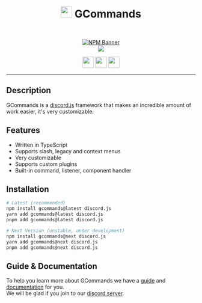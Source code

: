 <div align="center">
    
   # <img src="https://cdn.discordapp.com/avatars/834822955229380619/7d0142158babe0375e7cc633e87c06d4.png" height="30"> GCommands
    
  <br />
  <p>
    <a href="https://www.npmjs.com/package/gcommands"><img src="https://nodei.co/npm/gcommands.png?downloads=true&stars=true" alt="NPM Banner"></a>
    <br />
    <a href="https://discord.gg/AjKJSBbGm2"><img src="https://discord.com/api/guilds/833628077556367411/embed.png?style=banner2" /></a>
  </p>
  <p>
    <a href="https://ko-fi.com/H2H05FNRL"><img src="https://img.shields.io/badge/Kofi-Donate-yellow?style=for-the-badge" height="30" /></a>
    <a href="https://github.com/Garlic-Team/GCommands"><img src="https://img.shields.io/badge/Open-Source-blue?style=for-the-badge" height="30" /></a>
    <img src="https://img.shields.io/badge/Made%20With-TypeScript-red?style=for-the-badge" height="30" />
  </p>
</div>

---

## Description
GCommands is a [discord.js](https://discord.js.org) framework that makes an incredible amount of work easier, it's very customizable.

## Features
- Written in TypeScript
- Supports slash, legacy and context menus
- Very customizable
- Supports custom plugins
- Built-in command, listener, component handler


## Installation
```sh
# Latest (recommended)
npm install gcommands@latest discord.js
yarn add gcommands@latest discord.js
pnpm add gcommands@latest discord.js

# Next Version (unstable, under development)
npm install gcommands@next discord.js
yarn add gcommands@next discord.js
pnpm add gcommands@next discord.js
```

## Guide & Documentation
To help you learn more about GCommands we have a [guide](https://garlic-team.js.org/guide/) and [documentation](https://garlic-team.js.org/docs/#/docs/gcommands/latest/general/welcome) for you.  
We will be glad if you join to our [discord server](https://discord.gg/AjKJSBbGm2).